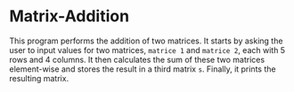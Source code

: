 # Matrix-Addition
This program performs the addition of two matrices. It starts by asking the user to input values for two matrices, `matrice 1` and `matrice 2`, each with 5 rows and 4 columns. It then calculates the sum of these two matrices element-wise and stores the result in a third matrix `s`. Finally, it prints the resulting matrix.
